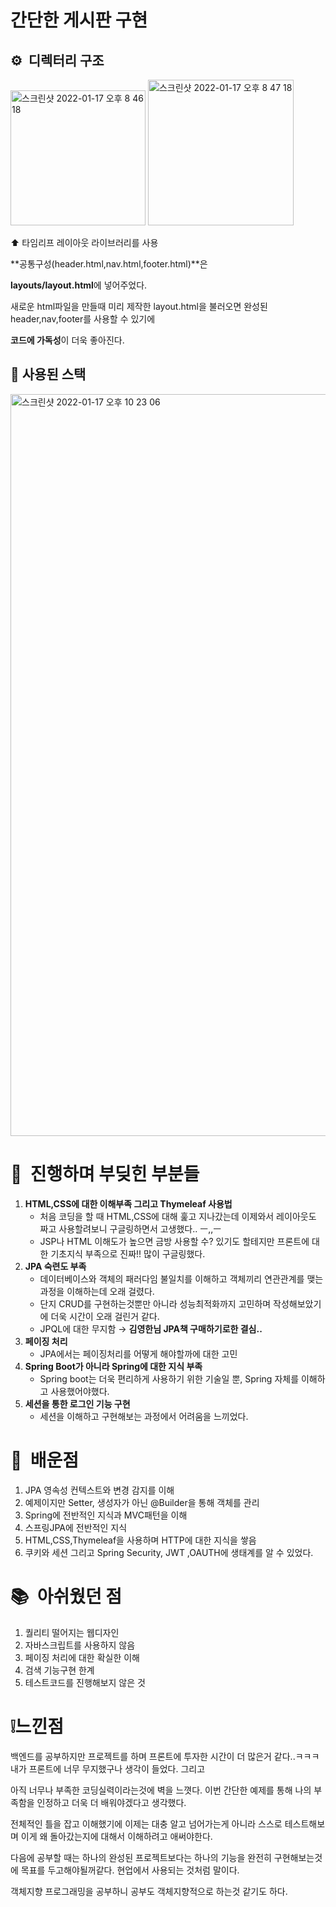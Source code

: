 # 간단한 게시판 구현

## ⚙️  디렉터리 구조

<img width="216" alt="스크린샷 2022-01-17 오후 8 46 18" src="https://user-images.githubusercontent.com/80299170/149775800-99c15032-0b27-49dc-8d00-36cbdcfab1ce.png">
<img width="233" alt="스크린샷 2022-01-17 오후 8 47 18" src="https://user-images.githubusercontent.com/80299170/149777051-608806bf-9267-4e4e-a0e9-ceb9ee901469.png">

⬆️  타임리프 레이아웃 라이브러리를 사용

**공통구성(header.html,nav.html,footer.html)**은

**layouts/layout.html**에 넣어주었다. 

새로운 html파일을 만들때 미리 제작한 layout.html을 불러오면 완성된 header,nav,footer를 사용할 수 있기에

**코드에 가독성**이 더욱 좋아진다.

## 📝  사용된 스택

<img width="1187" alt="스크린샷 2022-01-17 오후 10 23 06" src="https://user-images.githubusercontent.com/80299170/149777400-7c23ff7f-9aca-4447-9440-6df046f9a058.png">

# 📌  진행하며 부딪힌 부분들

1. **HTML,CSS에 대한 이해부족 그리고 Thymeleaf 사용법**
    - 처음 코딩을 할 때 HTML,CSS에 대해 훑고 지나갔는데 이제와서 레이아웃도 짜고 사용할려보니 구글링하면서 고생했다.. ㅡ,,ㅡ
    - JSP나 HTML 이해도가 높으면 금방 사용할 수? 있기도 할테지만 프론트에 대한 기초지식 부족으로 진짜!! 많이 구글링했다.
2. **JPA 숙련도 부족**
    - 데이터베이스와 객체의 패러다임 불일치를 이해하고 객체끼리 연관관계를 맺는과정을 이해하는데 오래 걸렸다.
    - 단지 CRUD를 구현하는것뿐만 아니라 성능최적화까지 고민하며 작성해보았기에 더욱 시간이 오래 걸린거 같다.
    - JPQL에 대한 무지함 → **김영한님 JPA책 구매하기로한 결심..**
3. **페이징 처리**
    - JPA에서는 페이징처리를 어떻게 해야할까에 대한 고민
4. **Spring Boot가 아니라 Spring에 대한 지식 부족**
    - Spring boot는 더욱 편리하게 사용하기 위한 기술일 뿐, Spring 자체를 이해하고 사용했어야했다.
5. **세션을 통한 로그인 기능 구현**
    - 세션을 이해하고 구현해보는 과정에서 어려움을 느끼었다.

# 📎  배운점

1. JPA 영속성 컨텍스트와 변경 감지를 이해
2. 예제이지만 Setter, 생성자가 아닌 @Builder을 통해 객체를 관리
3. Spring에 전반적인 지식과 MVC패턴을 이해
4. 스프링JPA에 전반적인 지식
5. HTML,CSS,Thymeleaf을 사용하며 HTTP에 대한 지식을 쌓음
6. 쿠키와 세션 그리고 Spring Security, JWT ,OAUTH에 생태계를 알 수 있었다.

# 📚  아쉬웠던 점
1. 퀄리티 떨어지는 웹디자인
2. 자바스크립트를 사용하지 않음
3. 페이징 처리에 대한 확실한 이해
4. 검색 기능구현 한계
5. 테스트코드를 진행해보지 않은 것

# ❕느낀점
백엔드를 공부하지만 프로젝트를 하며 프론트에 투자한 시간이 더 많은거 같다..ㅋㅋㅋ 내가 프론트에 너무 무지했구나 생각이 들었다. 그리고

아직 너무나 부족한 코딩실력이라는것에 벽을 느꼇다. 이번 간단한 예제를 통해 나의 부족함을 인정하고 더욱 더 배워야겠다고 생각했다.

전체적인 틀을 잡고 이해했기에 이제는 대충 알고 넘어가는게 아니라 스스로 테스트해보며 이게 왜 돌아갔는지에 대해서 이해하려고 애써야한다.

다음에 공부할 때는 하나의 완성된 프로젝트보다는 하나의 기능을 완전히 구현해보는것에 목표를 두고해야될꺼같다. 현업에서 사용되는 것처럼 말이다.

객체지향 프로그래밍을 공부하니 공부도 객체지향적으로 하는것 같기도 하다.
